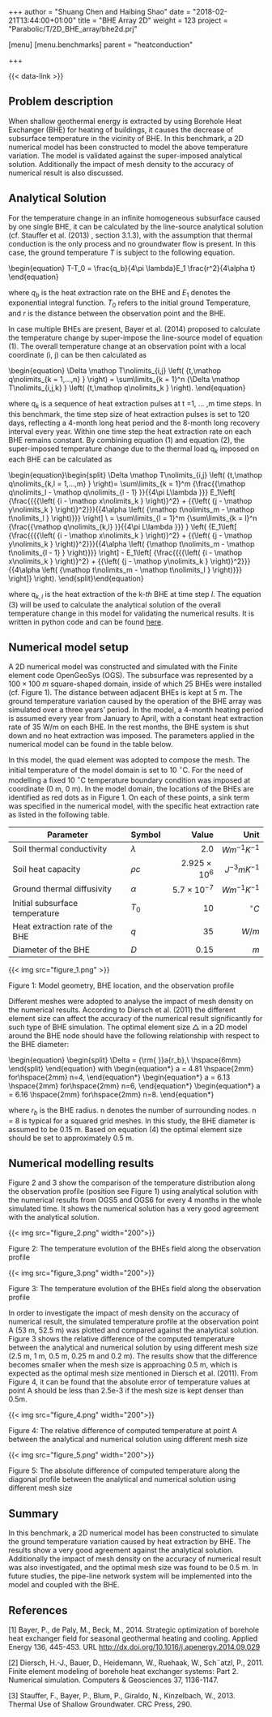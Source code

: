 +++
author = "Shuang Chen and Haibing Shao"
date = "2018-02-21T13:44:00+01:00"
title = "BHE Array 2D"
weight = 123
project = "Parabolic/T/2D_BHE_array/bhe2d.prj"

[menu]
  [menu.benchmarks]
    parent = "heatconduction"

+++

{{< data-link >}}

## Problem description

When shallow geothermal energy is extracted by using Borehole Heat Exchanger (BHE) for heating of buildings, it causes the decrease of subsurface temperature in the vicinity of BHE. In this benchmark, a 2D numerical model has been constructed to model the above temperature variation. The model is validated against the super-imposed analytical solution. Additionally the impact of mesh density to the accuracy of numerical result is also discussed.

## Analytical Solution

For the temperature change in an infinite homogeneous subsurface caused by one single BHE, it can be calculated by the line-source analytical solution (cf. Stauffer et al. (2013) , section 3.1.3), with the assumption that thermal conduction is the only process and no groundwater flow is present. In this case, the ground temperature $T$ is subject to the following equation.

\begin{equation}
T-T_0 = \frac{q_b}{4\pi \lambda}E_1 \frac{r^2}{4\alpha t}
\end{equation}

where $q_b$ is the heat extraction rate on the BHE and $E_1$ denotes the exponential integral function. $T_0$ refers to the initial ground Temperature, and $r$ is the distance between the observation point and the BHE.

In case multiple BHEs are present, Bayer et al. (2014) proposed to calculate the temperature change by super-impose the line-source model of equation (1). The overall temperature change at an observation point with a local coordinate (i, j) can be then calculated as

\begin{equation}
\Delta \mathop T\nolimits_{i,j} \left( {t,\mathop q\nolimits_{k = 1,...,n} } \right) = \sum\limits_{k = 1}^n {\Delta \mathop T\nolimits_{i,j,k} } \left( {t,\mathop q\nolimits_k } \right).
\end{equation}

where ${\mathop q\nolimits_k }$ is a sequence of heat extraction pulses at t =1, ... ,m time steps. In this benchmark, the time step size of heat extraction pulses is set to 120 days, reflecting a 4-month long heat period and the 8-month long recovery interval every year. Within one time step the heat extraction rate on each BHE remains constant. By combining equation (1) and equation (2), the super-imposed temperature change due to the thermal load ${\mathop q\nolimits_k }$ imposed on each BHE can be calculated as

\begin{equation}\begin{split}
        \Delta \mathop T\nolimits_{i,j} \left( {t,\mathop q\nolimits_{k,l = 1,...,m} } \right)= \sum\limits_{k = 1}^m {\frac{{\mathop q\nolimits_l  - \mathop q\nolimits_{l - 1} }}{{4\pi L\lambda }}} E_1\left[ {\frac{{{{\left( {i - \mathop x\nolimits_k } \right)}^2} + {{\left( {j - \mathop y\nolimits_k } \right)}^2}}}{{4\alpha \left( {\mathop t\nolimits_m  - \mathop t\nolimits_l } \right)}}} \right] \\
         = \sum\limits_{l = 1}^m {\sum\limits_{k = l}^n {\frac{{\mathop q\nolimits_{k,l} }}{{4\pi L\lambda }}} } \left( {E_1\left[ {\frac{{{{\left( {i - \mathop x\nolimits_k } \right)}^2} + {{\left( {j - \mathop y\nolimits_k } \right)}^2}}}{{4\alpha \left( {\mathop t\nolimits_m  - \mathop t\nolimits_{l - 1} } \right)}}} \right] - E_1\left[ {\frac{{{{\left( {i - \mathop x\nolimits_k } \right)}^2} + {{\left( {j - \mathop y\nolimits_k } \right)}^2}}}{{4\alpha \left( {\mathop t\nolimits_m  - \mathop t\nolimits_l } \right)}}} \right]} \right).
    \end{split}\end{equation}

where ${\mathop q\nolimits_{k,l} }$ is the heat extraction of the k-*th* BHE at time step *l*. The equation (3) will be used to calculate the analytical solution of the overall temperature change in this model for validating the numerical results. It is written in python code and can be found [here](bhe_array_analytical_solver.py).

## Numerical model setup

A 2D numerical model was constructed and simulated with the Finite element code OpenGeoSys (OGS). The subsurface was represented by a $100 \times 100~m$ square-shaped domain, inside of which 25 BHEs were installed (cf. Figure 1). The distance between adjacent BHEs is kept at 5 m. The ground temperature variation caused by the operation of the BHE array was simulated over a three years’ period. In the model, a 4-month heating period is assumed every year from January to April, with a constant heat extraction rate of 35 W/m on each BHE. In the rest months, the BHE system is shut down and no heat extraction was imposed. The parameters applied in the numerical model can be found in the table below.

In this model, the quad element was adopted to compose the mesh. The initial temperature of the model domain is set to 10 $^{\circ}$C. For the need of modelling a fixed 10 $^{\circ}$C temperature boundary condition was imposed at coordinate (0 m, 0 m). In the model domain, the locations of the BHEs are identified as red dots as in Figure 1. On each of these points, a sink term was specified in the numerical model, with the specific heat extraction rate as listed in the following table.

| Parameter                        | Symbol       | Value               | Unit             |
| -------------------------------- |:------------ | -------------------:| ----------------:|
| Soil thermal conductivity        | $\lambda$    | $2.0$               | $Wm^{-1}K^{-1}$  |
| Soil heat capacity               | $\rho c$     | $2.925\times10^{6}$ | $J^{-3} mK^{-1}$ |
| Ground thermal diffusivity       | $\alpha$     | $5.7\times10^{-7}$  | $Wm^{-1}K^{-1}$  |
| Initial subsurface temperature   | $T_0$        | $10$                | $^{\circ}C$      |
| Heat extraction rate of the BHE  | $q$          | $35$                | $W/m$            |
| Diameter of the BHE              | $D$          | $0.15$              | $m$              |

{{< img src="figure_1.png" >}}

Figure 1: Model geometry, BHE location, and the observation profile

Different meshes were adopted to analyse the impact of mesh density on the numerical results. According to Diersch et al. (2011) the different element size can affect the accuracy of the numerical result significantly for such type of BHE simulation. The optimal element size $\triangle$ in a 2D model around the BHE node should have the following relationship with respect to the BHE diameter:

\begin{equation}
\begin{split}
    \Delta  = {\rm{ }}a{r_b},\ \hspace{6mm}
\end{split}
\end{equation}
with
\begin{equation*}
    a = 4.81 \hspace{2mm} for\hspace{2mm} n=4,
\end{equation*}
\begin{equation*}
    a = 6.13  \hspace{2mm} for\hspace{2mm} n=6,
\end{equation*}
\begin{equation*}
    a = 6.16  \hspace{2mm} for\hspace{2mm} n=8.
\end{equation*}

where $r_b$ is the BHE radius. n denotes the number of surrounding nodes. n = 8 is typical for a squared grid meshes. In this study, the BHE diameter is assumed to be 0.15 m. Based on equation (4) the optimal element size should be set to approximately 0.5 m.

## Numerical modelling results

Figure 2 and 3 show the comparison of the temperature distribution along the observation profile (position see Figure 1) using analytical solution with the numerical results from OGS5 and OGS6 for every 4 months in the whole simulated time. It shows the numerical solution has a very good agreement with the analytical solution.

{{< img src="figure_2.png" width="200">}}

Figure 2: The temperature evolution of the BHEs field along the observation profile

{{< img src="figure_3.png" width="200">}}

Figure 3: The temperature evolution of the BHEs field along the observation profile

In order to investigate the impact of mesh density on the accuracy of numerical result, the simulated temperature profile at the observation point A (53 m, 52.5 m) was plotted and compared against the analytical solution. Figure 3 shows the relative difference of the computed temperature between the analytical and numerical solution by using different mesh size (2.5 m, 1 m, 0.5 m, 0.25 m and 0.2 m). The results show that the difference becomes smaller when the mesh size is approaching 0.5 m, which is expected as the optimal mesh size mentioned in Diersch et al. (2011). From Figure 4, it can be found that the absolute error of temperature values at point A should be less than 2.5e-3 if the mesh size is kept denser than 0.5m.

{{< img src="figure_4.png" width="200">}}

Figure 4: The relative difference of computed temperature at point A between the analytical and numerical solution using different mesh size

{{< img src="figure_5.png" width="200">}}

Figure 5: The absolute difference of computed temperature along the diagonal profile between the analytical and numerical solution using different mesh size

## Summary

In this benchmark, a 2D numerical model has been constructed to simulate the ground temperature variation caused by heat extraction by BHE. The results show a very good agreement against the analytical solution. Additionally the impact of mesh density on the accuracy of numerical result was also investigated, and the optimal mesh size was found to be 0.5 m. In future studies, the pipe-line network system will be implemented into the model and coupled with the BHE.

## References

[1] Bayer, P., de Paly, M., Beck, M., 2014. Strategic optimization of borehole heat exchanger field for seasonal geothermal heating and cooling. Applied Energy 136, 445-453.
URL <http://dx.doi.org/10.1016/j.apenergy.2014.09.029>

[2] Diersch, H.-J., Bauer, D., Heidemann, W., Ruehaak, W., Sch¨atzl, P., 2011. Finite element modeling of borehole heat exchanger systems: Part 2. Numerical simulation. Computers & Geosciences 37, 1136-1147.

[3] Stauffer, F., Bayer, P., Blum, P., Giraldo, N., Kinzelbach, W., 2013. Thermal Use of Shallow Groundwater. CRC Press, 290.
